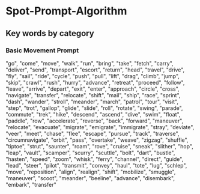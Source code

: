 # Spot-Prompt-Algorithm

## Key words by category

### Basic Movement Prompt
"go", "come", "move", "walk", "run", "bring", "take", "fetch", "carry", "deliver", "send", "transport", 
    "escort", "return", "head", "travel", "drive", "fly", "sail", "ride", "cycle", "push", "pull", "lift", 
    "drag", "climb", "jump", "skip", "crawl", "rush", "hurry", "advance", "retreat", "proceed", "follow", 
    "leave", "arrive", "depart", "exit", "enter", "approach", "circle", "cross", "navigate", "transfer", 
    "relocate", "shift", "mail", "ship", "race", "sprint", "dash", "wander", "stroll", "meander", "march", 
    "patrol", "tour", "visit", "step", "trot", "gallop", "glide", "slide", "roll", "rotate", "swing", 
    "parade", "commute", "trek", "hike", "descend", "ascend", "dive", "swim", "float", "paddle", "row", 
    "accelerate", "reverse", "back", "forward", "maneuver", "relocate", "evacuate", "migrate", "emigrate", 
    "immigrate", "stray", "deviate", "veer", "meet", "chase", "flee", "escape", "pursue", "track", 
    "traverse", "circumnavigate", "orbit", "pass", "overtake", "weave", "zigzag", "shuffle", "tiptoe", 
    "strut", "saunter", "roam", "rove", "cruise", "sneak", "slither", "hop", "leap", "vault", "scamper", 
    "scurry", "scuttle", "bolt", "dart", "bustle", "hasten", "speed", "zoom", "whisk", "ferry", "channel", 
    "direct", "guide", "lead", "steer", "pilot", "transmit", "convey", "haul", "tote", "lug", "schlep", 
    "move", "reposition", "align", "realign", "shift", "mobilize", "smuggle", "maneuver", "scoot", 
    "meander", "beeline", "advance", "disembark", "embark", "transfer"